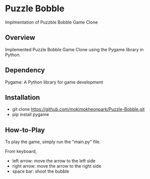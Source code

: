 # Puzzle Bobble

Implmentation of Puzzble Bobble Game Clone

## Overview

Implemented Puzzle Bobble Game Clone using the Pygame library in Python.

## Dependency

Pygame: A Python library for game development

## Installation

- git clone https://github.com/mokimokheonpark/Puzzle-Bobble.git  
- pip install pygame

## How-to-Play

To play the game, simply run the "main.py" file.  

From keyboard,  
- left arrow: move the arrow to the left side  
- right arrow: move the arrow to the right side  
- space bar: shoot the bubble
